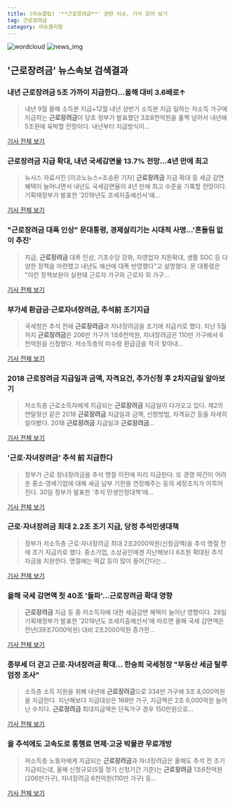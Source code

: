 ```yaml
---
title: (이슈클립) '**근로장려금**' 관련 이슈, 기사 모아 보기
tag: 근로장려금
category: 이슈클리핑
---
```

![wordcloud](https://s3.ap-northeast-2.amazonaws.com/lyrics101-wordcloud/2018-09-02-1535858663.png)
![news_img](https://user-images.githubusercontent.com/42597476/44507050-1206f400-a6e4-11e8-8d98-7ffbfebb353f.png)
## **'**근로장려금**'** 뉴스속보 검색결과
### 내년 **근로장려금** 5조 가까이 지급한다…올해 대비 3.6배로↑

>내년 9월 올해 소득분 지급+12월 내년 상반기 소득분 지급 일하는 저소득 가구에 지급하는 **근로장려금**이 당초 정부가 발표했던 3조8천억원을 훌쩍 넘어서 내년에 5조원에 육박할 전망이다. 내년부터 지급방식이...

<a href="http://app.yonhapnews.co.kr/YNA/Basic/SNS/r.aspx?c=AKR20180901051500002&did=1195m" target="_blank">기사 전체 보기</a>

### **근로장려금** 지급 확대, 내년 국세감면율 13.7% 전망…4년 만에 최고

>뉴시스 자료사진 [이코노뉴스=조승환 기자] **근로장려금** 지급 확대 등 세금 감면 혜택이 늘어나면서 내년도 국세감면율이 4년 만에 최고 수준을 기록할 전망이다. 기획재정부가 발표한 '2019년도 조세지출예산서'에...

<a href="http://www.econonews.co.kr/news/articleView.html?idxno=34748" target="_blank">기사 전체 보기</a>

### "**근로장려금** 대폭 인상" 문대통령, 경제살리기는 시대적 사명…'흔들림 없이 추진'

>지급, **근로장려금** 대폭 인상, 기초수당 강화, 자영업자 지원확대, 생활 SOC 등 다양한 정책을 마련했고 내년도 예산에 대폭 반영했다"고 설명했다.   문 대통령은 "이런 정책보완이 실현돼 근로자 가구와 근로자 외 가구...

<a href="http://www.topstarnews.net/news/articleView.html?idxno=475169" target="_blank">기사 전체 보기</a>

### 부가세 환급금·근로자녀장려금, 추석前 조기지급

>국세청은 추석 전에 **근로장려금**과 자녀장려금을 조기에 지급키로 했다. 지난 5월까지 **근로장려금**은 206만 가구가 1조6천억원, 자녀장려금은 110만 가구에서 6천억원을 신청했다. 저소득층의 미수령 환급금을 적극 찾아내...

<a href="http://www.taxtimes.co.kr/hous01.htm?r_id=237141" target="_blank">기사 전체 보기</a>

### 2018 **근로장려금** 지급일과 금액, 자격요건, 추가신청 후 2차지급일 알아보기

>저소득층 근로소득자에게 지급되는 **근로장려금** 지급일이 다가오고 있다. 제2의 연말정산 같은 2018 **근로장려금** 지급일과 금액, 신청방법, 자격요건 등을 자세히 알아봤다. 2018 **근로장려금** 지급일과 **근로장려금**...

<a href="http://famtimes.co.kr/news/view/56252" target="_blank">기사 전체 보기</a>

### '근로·자녀장려금' 추석 前 지급한다

>정부가 근로·장녀장려금을 추석 명절 이전에 미리 지급한다. 또 경영 여건이 어려운 중소·영세기업에 대해 새금 납부 기한을 연장해주는 등의 세정조치가 이루어진다. 30일 정부가 발표한 '추석 민생안정대책'에...

<a href="http://www.joseilbo.com/news/news_read.php?uid=359857&class=1&grp=" target="_blank">기사 전체 보기</a>

### 근로·자녀장려금 최대 2.2조 조기 지급, 당정 추석민생대책

>정부가 저소득층 근로·자녀장려금 최대 2조2000억원(신청금액)을 추석 명절 전에 조기 지급키로 했다. 중소기업, 소상공인에겐 지난해보다 6조원 확대된 추석 자금을 지원한다. 명절에는 떡값 등이 많이 들어간다는...

<a href="http://www.fnnews.com/news/201808300824347307" target="_blank">기사 전체 보기</a>

### 올해 국세 감면액 첫 40조 '돌파'…**근로장려금** 확대 영향

>**근로장려금** 지급 등 중·저소득자에 대한 세금감면 혜택이 늘어난 영향이다. 28일 기획재정부가 발표한 '2019년도 조세지출예산서'에 따르면 올해 국세 감면액은 전년(39조7000억원) 대비 2조2000억원 증가한...

<a href="http://news1.kr/articles/?3410230" target="_blank">기사 전체 보기</a>

### 종부세 더 걷고 근로·자녀장려금 확대… 한승희 국세청장 "부동산 세금 탈루 엄정 조사"

>소득층 소득 지원을 위해 내년에 **근로장려금**으로 334만 가구에 3조 8,000억원을 지급한다. 지난해보다 지급대상은 168만 가구, 지급액은 2조 6,000억원 늘어난 수치다. **근로장려금** 최대지급액은 단독가구 경우 150만원으로...

<a href="http://biz.newdaily.co.kr/site/data/html/2018/08/28/2018082800057.html" target="_blank">기사 전체 보기</a>

### 올 추석에도 고속도로 통행료 면제·고궁 박물관 무료개방

>저소득층 노동자에게 지급되는 **근로장려금**과 자녀장려금은 올해도 추석 전 조기 지급되는데, 올해 신청규모(5월 정기 신청기간 기준)는 **근로장려금** 1조6천억원(206만가구), 자녀장려금 6천억원(110만 가구) 등...

<a href="http://www.hani.co.kr/arti/economy/economy_general/859886.html" target="_blank">기사 전체 보기</a>


